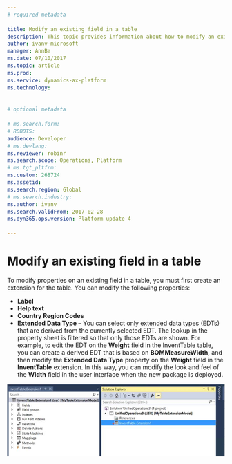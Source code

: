 ```yaml
---
# required metadata

title: Modify an existing field in a table
description: This topic provides information about how to modify an existing field in a table.
author: ivanv-microsoft
manager: AnnBe
ms.date: 07/10/2017
ms.topic: article
ms.prod: 
ms.service: dynamics-ax-platform
ms.technology: 


# optional metadata

# ms.search.form: 
# ROBOTS: 
audience: Developer
# ms.devlang: 
ms.reviewer: robinr
ms.search.scope: Operations, Platform
# ms.tgt_pltfrm: 
ms.custom: 268724
ms.assetid: 
ms.search.region: Global
# ms.search.industry: 
ms.author: ivanv
ms.search.validFrom: 2017-02-28
ms.dyn365.ops.version: Platform update 4

---
```


# Modify an existing field in a table

To modify properties on an existing field in a table, you must first create an extension for the table. You can modify the following properties:

- **Label**
- **Help text**
- **Country Region Codes**
- **Extended Data Type** – You can select only extended data types (EDTs) that are derived from the currently selected EDT. The lookup in the property sheet is filtered so that only those EDTs are shown. For example, to edit the EDT on the **Weight** field in the InventTable table, you can create a derived EDT that is based on **BOMMeasureWidth**, and then modify the **Extended Data Type** property on the **Weight** field in the **InventTable** extension. In this way, you can modify the look and feel of the **Width** field in the user interface when the new package is deployed.

![Modify an existing field](media/ModifyPropertiesOnTable.jpg) 
